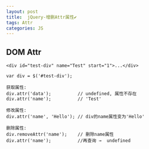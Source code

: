 ```yaml
---
layout: post
title:  jQuery-增删Attr属性✔︎
tags: Attr
categories: JS
---
```


## DOM Attr
	<div id="test-div" name="Test" start="1">...</div>
	
	var div = $('#test-div');
	
	获取属性:
	div.attr('data');          // undefined, 属性不存在
	div.attr('name');          // 'Test'
	
	修改属性:
	div.attr('name', 'Hello'); // div的name属性变为'Hello'
	
	删除属性:
	div.removeAttr('name');    // 删除name属性
	div.attr('name');          //再查询 →  undefined


